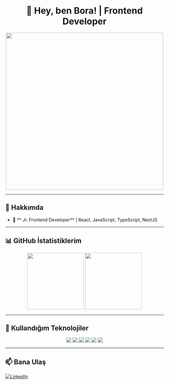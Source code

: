 <h1 align="center">👋 Hey, ben Bora! | Frontend Developer</h1>

<p align="center">
  <img src="https://media.giphy.com/media/qgQUggAC3Pfv687qPC/giphy.gif" width="500">
</p>

---

## 🚀 Hakkımda
- 🎨 ** Jr. Frontend Developer** | React, JavaScript, TypeScript, NextJS  

---

## 📊 GitHub İstatistiklerim  

<p align="center">
  <img src="https://github-readme-stats.vercel.app/api?username=boracatalbas&show_icons=true&theme=tokyonight" height="180em">
  <img src="https://github-readme-stats.vercel.app/api/top-langs/?username=boracatalbas&layout=compact&theme=tokyonight" height="180em">
</p>

---

## 🔧 Kullandığım Teknolojiler  

<p align="center">
  <img src="https://img.shields.io/badge/HTML5-%23E34F26.svg?style=for-the-badge&logo=html5&logoColor=white">
  <img src="https://img.shields.io/badge/CSS3-%231572B6.svg?style=for-the-badge&logo=css3&logoColor=white">
  <img src="https://img.shields.io/badge/JavaScript-%23F7DF1E.svg?style=for-the-badge&logo=javascript&logoColor=black">
  <img src="https://img.shields.io/badge/React-%2361DAFB.svg?style=for-the-badge&logo=react&logoColor=black">
  <img src="https://img.shields.io/badge/TailwindCSS-%2306B6D4.svg?style=for-the-badge&logo=tailwindcss&logoColor=white">
  <img src="https://img.shields.io/badge/SASS-%23CC6699.svg?style=for-the-badge&logo=sass&logoColor=white">
</p>

---

## 📫 Bana Ulaş  

[![LinkedIn](https://img.shields.io/badge/LinkedIn-%230077B5.svg?style=for-the-badge&logo=linkedin&logoColor=white)](https://www.linkedin.com/in/boracatalbas/)   


